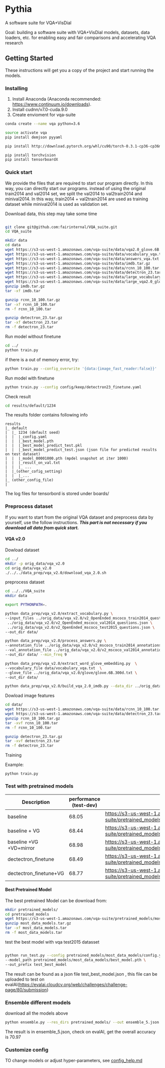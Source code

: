 # Pythia
A software suite for VQA+VisDial

Goal: building a software suite with VQA+VisDial models, datasets, data loaders, etc. for enabling easy and fair comparisons and accelerating VQA research

## Getting Started

These instructions will get you a copy of the project and start running the models.


### Installing

1. Install Anaconda (Anaconda recommended: https://www.continuum.io/downloads).
2. Install cudnn/v7.0-cuda.9.0
3. Create envioment for vqa-suite
```bash
conda create --name vqa python=3.6

source activate vqa
pip install demjson pyyaml

pip install http://download.pytorch.org/whl/cu90/torch-0.3.1-cp36-cp36m-linux_x86_64.whl

pip install torchvision
pip install tensorboardX

```




### Quick start
We provide the files that are required to start our program directly. In this way, you can directly start our programs. 
instead of using the original train2014 and val2014 set, we split the val2014 to val2train2014 and minival2014. In this way,
train2014 + val2train2014 are used as training dataset while minival2014 is used as validation set.

Download data, this step may take some time
```bash

git clone git@github.com:fairinternal/VQA_suite.git
cd VQA_suite

mkdir data
cd data
wget https://s3-us-west-1.amazonaws.com/vqa-suite/data/vqa2.0_glove.6B.300d.txt.npy
wget https://s3-us-west-1.amazonaws.com/vqa-suite/data/vocabulary_vqa.txt
wget https://s3-us-west-1.amazonaws.com/vqa-suite/data/answers_vqa.txt
wget https://s3-us-west-1.amazonaws.com/vqa-suite/data/imdb.tar.gz
wget https://s3-us-west-1.amazonaws.com/vqa-suite/data/rcnn_10_100.tar.gz
wget https://s3-us-west-1.amazonaws.com/vqa-suite/data/detectron_23.tar.gz
wget https://s3-us-west-1.amazonaws.com/vqa-suite/data/large_vocabulary_vqa.txt
wget https://s3-us-west-1.amazonaws.com/vqa-suite/data/large_vqa2.0_glove.6B.300d.txt.npy
gunzip imdb.tar.gz 
tar -xf imdb.tar

gunzip rcnn_10_100.tar.gz 
tar -xf rcnn_10_100.tar
rm -f rcnn_10_100.tar

gunzip detectron_23.tar.gz
tar -xf detectron_23.tar
rm -f detectron_23.tar

```
Run model without finetune
```bash
cd ../
python train.py
```
if there is a out of memory error, try:
```bash
python train.py --config_overwrite '{data:{image_fast_reader:false}}'
```

Run model with finetune
```bash
python train.py --config config/keep/detectron23_finetune.yaml

```
Check result
```bash
cd results/default/1234

```
The results folder contains following info
```angular2html
results
|_ default
|  |_ 1234 (default seed)
|  |  |_config.yaml
|  |  |_best_model.pth
|  |  |_best_model_predict_test.pkl 
|  |  |_best_model_predict_test.json (json file for predicted results on test dataset)
|  |  |_model_00001000.pth (mpdel snapshot at iter 1000)
|  |  |_result_on_val.txt
|  |  |_ ...
|  |_(other_cofig_setting)
|  |  |_...
|_ (other_config_file)
|

```
The log files for tensorbord is stored under boards/



### Preprocess dataset
If you want to start from the original VQA dataset and preprocess data by yourself, use the follow instructions. 
***This part is not necessary if you download all data from quick start.***

#### VQA v2.0
 
Dowload dataset 
```bash
cd ../
mkdir -p orig_data/vqa_v2.0
cd orig_data/vqa_v2.0
./../../data_prep/vqa_v2.0/download_vqa_2.0.sh

```

preprocess dataset
```bash
cd ../../VQA_suite 
mkdir data

export PYTHONPATH=.

python data_prep/vqa_v2.0/extract_vocabulary.py \
--input_files ../orig_data/vqa_v2.0/v2_OpenEnded_mscoco_train2014_questions.json \
 ../orig_data/vqa_v2.0/v2_OpenEnded_mscoco_val2014_questions.json \
 ../orig_data/vqa_v2.0/v2_OpenEnded_mscoco_test2015_questions.json \
--out_dir data/

python data_prep/vqa_v2.0/process_answers.py \
--annotation_file ../orig_data/vqa_v2.0/v2_mscoco_train2014_annotations.json \
--val_annotation_file ../orig_data/vqa_v2.0/v2_mscoco_val2014_annotations.json  \
--out_dir data/ --min_freq 9

python data_prep/vqa_v2.0/extract_word_glove_embedding.py  \
--vocabulary_file data/vocabulary_vqa.txt  \
--glove_file ../orig_data/vqa_v2.0/glove/glove.6B.300d.txt \
--out_dir data/

python data_prep/vqa_v2.0/build_vqa_2.0_imdb.py --data_dir ../orig_data/vqa_v2.0/ --out_dir data/

```

Dowload image features
```bash
cd data/
wget https://s3-us-west-1.amazonaws.com/vqa-suite/data/rcnn_10_100.tar.gz
wget https://s3-us-west-1.amazonaws.com/vqa-suite/data/detectron_23.tar.gz
gunzip rcnn_10_100.tar.gz 
tar -xvf rcnn_10_100.tar
rm -f rcnn_10_100.tar

gunzip detectron_23.tar.gz
tar -xvf detectron_23.tar
rm -f detectron_23.tar


``` 


Training

Example:
```
python train.py 
```

### Test with pretrained models
| Description | performance (test-dev) | Link |
| --- | --- | --- |
| baseline | 68.05 | https://s3-us-west-1.amazonaws.com/vqa-suite/pretrained_models/baseline_models.tar.gz |
| baseline + VG | 68.44 |https://s3-us-west-1.amazonaws.com/vqa-suite/pretrained_models/baseline_VG_models.tar.gz  |
| baseline +VG +VD+mirror | 68.98 |https://s3-us-west-1.amazonaws.com/vqa-suite/pretrained_models/most_data_models.tar.gz |
| dectectron_finetune | 68.49 | https://s3-us-west-1.amazonaws.com/vqa-suite/pretrained_models/detectron23_finetune_models.tar.gz|
| dectectron_finetune+VG |68.77 | https://s3-us-west-1.amazonaws.com/vqa-suite/pretrained_models/detectron23_ft_VG_models.tar.gz |


#### Best Pretrained Model
The best pretrained Model can be download from:
```bash
mkdir pretrained_models/
cd pretrained_models
wget https://s3-us-west-1.amazonaws.com/vqa-suite/pretrained_models/most_data_models.tar.gz
gunzip most_data_models.tar.gz 
tar -xf most_data_models.tar
rm -f most_data_models.tar
```

test the best model with vqa test2015 datasset
```bash

python run_test.py --config pretrained_models/most_data_models/config.yaml \
--model_path pretrained_models/most_data_models/best_model.pth \
--out_prefix test_best_model
```

The result can be found as a json file test_best_model.json , 
this file can be uploaded to test on evalAI(https://evalai.cloudcv.org/web/challenges/challenge-page/80/submission)

### Ensemble different models
download all the models above
```bash
python ensemble.py --res_dirs pretrained_models/ --out ensemble_5.json
```
The result is in ensemble_5.json, check on evalAI, get the overall accuracy is 70.97


### Customize config
TO change models or adjust hyper-parameters, see [config_help.md](config_help.md)

